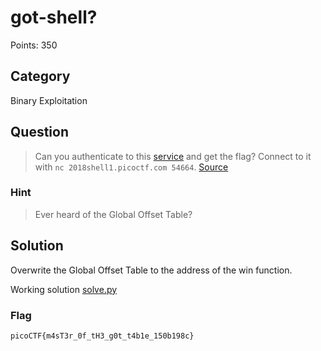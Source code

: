 # got-shell?
Points: 350

## Category
Binary Exploitation

## Question
>Can you authenticate to this [service](files/auth) and get the flag? Connect to it with `nc 2018shell1.picoctf.com 54664`. [Source](files/auth.c)

### Hint
>Ever heard of the Global Offset Table?

## Solution
Overwrite the Global Offset Table to the address of the win function.

Working solution [solve.py](solution/solve.py)

### Flag
`picoCTF{m4sT3r_0f_tH3_g0t_t4b1e_150b198c}`
